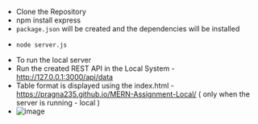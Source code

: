 * Clone the Repository
*   npm install express
* `package.json` will be created and the dependencies will be installed
*     node server.js
* To run the local server
*  Run the created REST API in the Local System - http://127.0.0.1:3000/api/data
* Table format is displayed using the index.html - https://pragna235.github.io/MERN-Assignment-Local/ ( only when the server is running - local )
* ![image](https://github.com/Pragna235/MERN-Assignment-Local/assets/109524200/f1b57243-2d44-4c73-8eb1-5e1c7226e3db)


